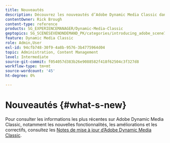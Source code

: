 ```yaml
---
title: Nouveautés
description: Découvrez les nouveautés d’Adobe Dynamic Media Classic dans les notes de mise à jour actuelles.
contentOwner: Rick Brough
content-type: reference
products: SG_EXPERIENCEMANAGER/Dynamic-Media-Classic
geptopics: SG_SCENESEVENONDEMAND_PK/categories/introducing_adobe_scene7
feature: Dynamic Media Classic
role: Admin,User
exl-id: 94cfb748-30f9-4a8b-9576-3b4775964d04
topic: Administration, Content Management
level: Intermediate
source-git-commit: f054057d383b26e9088582f418f62504c3f327d8
workflow-type: tm+mt
source-wordcount: '45'
ht-degree: 0%

---
```


# Nouveautés {#what-s-new}

Pour consulter les informations les plus récentes sur Adobe Dynamic Media Classic, notamment les nouvelles fonctionnalités, les améliorations et les correctifs, consultez les [Notes de mise à jour d’Adobe Dynamic Media Classic](https://experienceleague.adobe.com/en/docs/dynamic-media-developer-resources/release-notes/s7rn2017).
